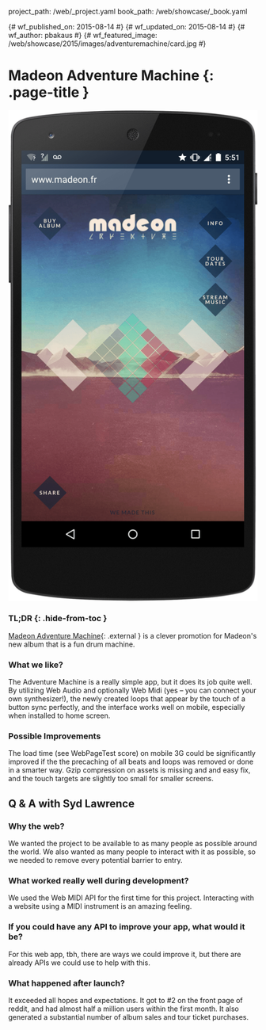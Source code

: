 project_path: /web/_project.yaml
book_path: /web/showcase/_book.yaml

{# wf_published_on: 2015-08-14 #}
{# wf_updated_on: 2015-08-14 #}
{# wf_author: pbakaus #}
{# wf_featured_image: /web/showcase/2015/images/adventuremachine/card.jpg #}

# Madeon Adventure Machine {: .page-title }

<img src="images/adventuremachine/screenshot.png" class="attempt-right">

### TL;DR {: .hide-from-toc }

[Madeon Adventure Machine](http://www.madeon.fr/adventuremachine/){: .external } is a clever
promotion for Madeon's new album that is a fun drum machine.

### What we like?

The Adventure Machine is a really simple app, but it does its job quite well.
By utilizing Web Audio and optionally Web Midi (yes – you can connect your own
synthesizer!), the newly created loops that appear by the touch of a button
sync perfectly, and the interface works well on mobile, especially when
installed to home screen.

### Possible Improvements

The load time (see WebPageTest score) on mobile 3G could be significantly
improved if the the precaching of all beats and loops was removed or done in
a smarter way. Gzip compression on assets is missing and and easy fix, and
the touch targets are slightly too small for smaller screens.

## Q & A with Syd Lawrence

### Why the web?

We wanted the project to be available to as many people as possible around
the world. We also wanted as many people to interact with it as possible,
so we needed to remove every potential barrier to entry.

### What worked really well during development?

We used the Web MIDI API for the first time for this project. Interacting
with a website using a MIDI instrument is an amazing feeling.

### If you could have any API to improve your app, what would it be?

For this web app, tbh, there are ways we could improve it, but there are
already APIs we could use to help with this.

### What happened after launch?

It exceeded all hopes and expectations. It got to #2 on the front page of
reddit, and had almost half a million users within the first month. It also
generated a substantial number of album sales and tour ticket purchases.

